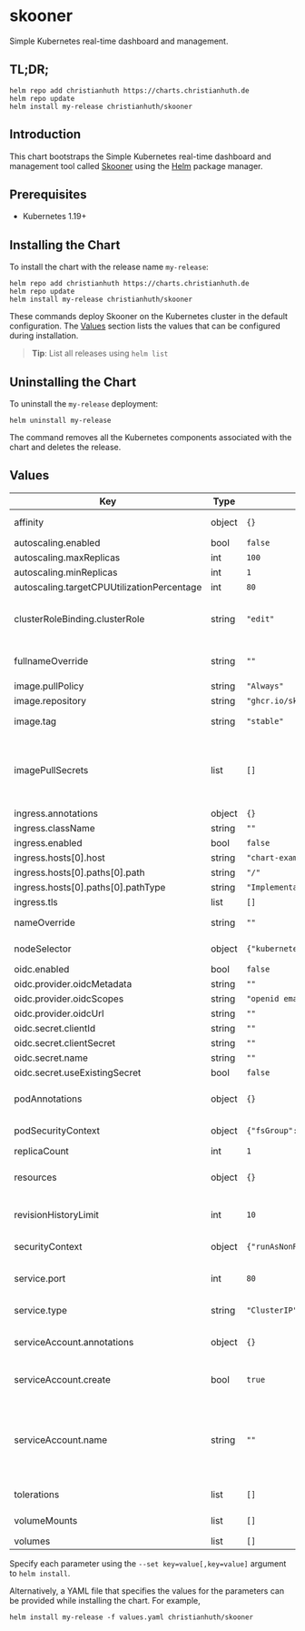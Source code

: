 # skooner

Simple Kubernetes real-time dashboard and management.

## TL;DR;

```console
helm repo add christianhuth https://charts.christianhuth.de
helm repo update
helm install my-release christianhuth/skooner
```

## Introduction

This chart bootstraps the Simple Kubernetes real-time dashboard and management tool called [Skooner](https://github.com/skooner-k8s/skooner) using the [Helm](https://helm.sh) package manager.

## Prerequisites

- Kubernetes 1.19+

## Installing the Chart

To install the chart with the release name `my-release`:

```console
helm repo add christianhuth https://charts.christianhuth.de
helm repo update
helm install my-release christianhuth/skooner
```

These commands deploy Skooner on the Kubernetes cluster in the default configuration. The [Values](#values) section lists the values that can be configured during installation.

> **Tip**: List all releases using `helm list`

## Uninstalling the Chart

To uninstall the `my-release` deployment:

```console
helm uninstall my-release
```

The command removes all the Kubernetes components associated with the chart and deletes the release.

## Values

| Key                                        | Type   | Default                                  | Description                                                                                                            |
| ------------------------------------------ | ------ | ---------------------------------------- | ---------------------------------------------------------------------------------------------------------------------- |
| affinity                                   | object | `{}`                                     | Affinity settings for pod assignment                                                                                   |
| autoscaling.enabled                        | bool   | `false`                                  |                                                                                                                        |
| autoscaling.maxReplicas                    | int    | `100`                                    |                                                                                                                        |
| autoscaling.minReplicas                    | int    | `1`                                      |                                                                                                                        |
| autoscaling.targetCPUUtilizationPercentage | int    | `80`                                     |                                                                                                                        |
| clusterRoleBinding.clusterRole             | string | `"edit"`                                 | Define which ClusterRole to bind to: cluster-admin, edit, view                                                         |
| fullnameOverride                           | string | `""`                                     | String to fully override `"skooner.fullname"`                                                                          |
| image.pullPolicy                           | string | `"Always"`                               | image pull policy                                                                                                      |
| image.repository                           | string | `"ghcr.io/skooner-k8s/skooner"`          | image repository                                                                                                       |
| image.tag                                  | string | `"stable"`                               | Overrides the image tag                                                                                                |
| imagePullSecrets                           | list   | `[]`                                     | If defined, uses a Secret to pull an image from a private Docker registry or repository.                               |
| ingress.annotations                        | object | `{}`                                     |                                                                                                                        |
| ingress.className                          | string | `""`                                     |                                                                                                                        |
| ingress.enabled                            | bool   | `false`                                  |                                                                                                                        |
| ingress.hosts[0].host                      | string | `"chart-example.local"`                  |                                                                                                                        |
| ingress.hosts[0].paths[0].path             | string | `"/"`                                    |                                                                                                                        |
| ingress.hosts[0].paths[0].pathType         | string | `"ImplementationSpecific"`               |                                                                                                                        |
| ingress.tls                                | list   | `[]`                                     |                                                                                                                        |
| nameOverride                               | string | `""`                                     | Provide a name in place of `skooner`                                                                                   |
| nodeSelector                               | object | `{"kubernetes.io/os":"linux"}`           | Node labels for pod assignment                                                                                         |
| oidc.enabled                               | bool   | `false`                                  |                                                                                                                        |
| oidc.provider.oidcMetadata                 | string | `""`                                     |                                                                                                                        |
| oidc.provider.oidcScopes                   | string | `"openid email"`                         |                                                                                                                        |
| oidc.provider.oidcUrl                      | string | `""`                                     |                                                                                                                        |
| oidc.secret.clientId                       | string | `""`                                     |                                                                                                                        |
| oidc.secret.clientSecret                   | string | `""`                                     |                                                                                                                        |
| oidc.secret.name                           | string | `""`                                     |                                                                                                                        |
| oidc.secret.useExistingSecret              | bool   | `false`                                  |                                                                                                                        |
| podAnnotations                             | object | `{}`                                     | Annotations to be added to exporter pods                                                                               |
| podSecurityContext                         | object | `{"fsGroup":1000}`                       | pod-level security context                                                                                             |
| replicaCount                               | int    | `1`                                      | Number of replicas                                                                                                     |
| resources                                  | object | `{}`                                     | Resource limits and requests for the headwind pods.                                                                    |
| revisionHistoryLimit                       | int    | `10`                                     | The number of old ReplicaSets to retain                                                                                |
| securityContext                            | object | `{"runAsNonRoot":true,"runAsUser":1000}` | container-level security context                                                                                       |
| service.port                               | int    | `80`                                     | Kubernetes port where service is exposed                                                                               |
| service.type                               | string | `"ClusterIP"`                            | Kubernetes service type                                                                                                |
| serviceAccount.annotations                 | object | `{}`                                     | Annotations to add to the service account                                                                              |
| serviceAccount.create                      | bool   | `true`                                   | Specifies whether a service account should be created                                                                  |
| serviceAccount.name                        | string | `""`                                     | The name of the service account to use. If not set and create is true, a name is generated using the fullname template |
| tolerations                                | list   | `[]`                                     | Toleration labels for pod assignment                                                                                   |
| volumeMounts                                | list   | `[]`                                     | Container's volume mounts                                                                                   |
| volumes                                | list   | `[]`                                     | Pod's volumes                                                                                  |


Specify each parameter using the `--set key=value[,key=value]` argument to `helm install`.

Alternatively, a YAML file that specifies the values for the parameters can be provided while installing the chart. For example,

```console
helm install my-release -f values.yaml christianhuth/skooner
```
